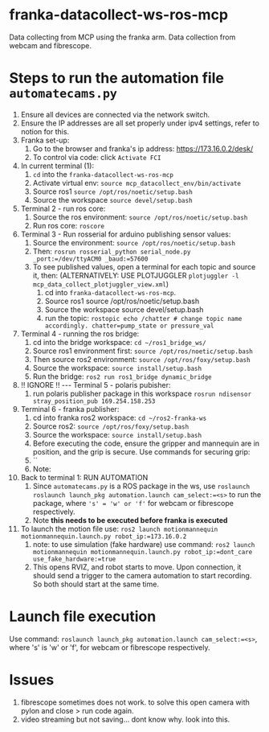 # franka-datacollect-ws-ros-mcp
Data collecting from MCP using the franka arm. Data collection from webcam and fibrescope. 

# Steps to run the automation file `automatecams.py`
1. Ensure all devices are connected via the network switch.
2. Ensure the IP addresses are all set properly under ipv4 settings, refer to notion for this. 
3. Franka set-up:
   1. Go to the browser and franka's ip address: https://173.16.0.2/desk/ 
   2. To control via code: click `Activate FCI`
4. In current terminal (1):
   1. `cd` into the `franka-datacollect-ws-ros-mcp`
   2. Activate virtual env: `source mcp_datacollect_env/bin/activate`
   3. Source ros1 `source /opt/ros/noetic/setup.bash`
   4. Source the workspace `source devel/setup.bash`
5. Terminal 2 - run ros core: 
   1. Source the ros environment: `source /opt/ros/noetic/setup.bash`
   2. Run ros core: `roscore`
6. Terminal 3 - Run rosserial for arduino publishing sensor values: 
   1. Source the environment: `source /opt/ros/noetic/setup.bash`
   2. Then: `rosrun rosserial_python serial_node.py _port:=/dev/ttyACM0 _baud:=57600`
   3. To see published values, open a terminal for each topic and source it, then: (ALTERNATIVELY: USE PLOTJUGGLER `plotjuggler -l mcp_data_collect_plotjuggler_view.xml`)
      1. cd into `franka-datacollect-ws-ros-mcp`. 
      2. Source ros1 source /opt/ros/noetic/setup.bash
      3. Source the workspace source devel/setup.bash
      4. run the topic: `rostopic echo /chatter # change topic name accordingly. chatter=pump_state or pressure_val`
7. Terminal 4 - running the ros bridge: 
   1. cd into the bridge workspace: `cd ~/ros1_bridge_ws/`
   2. Source ros1 environment first: `source /opt/ros/noetic/setup.bash`
   3. Then source ros2 environment: `source /opt/ros/foxy/setup.bash`
   4. Source the workspace: `source install/setup.bash`
   5. Run the bridge: `ros2 run ros1_bridge dynamic_bridge`
8. !! IGNORE !! --- Terminal 5 - polaris pubisher: 
   1. run polaris publisher package in this workspace `rosrun ndisensor stray_position_pub 169.254.158.253`
9.  Terminal 6 - franka publisher: 
    1.  cd into franka ros2 workspace: `cd ~/ros2-franka-ws`
    2.  Source ros2: `source /opt/ros/foxy/setup.bash`
    3.  Source the workspace: `source install/setup.bash`  
    4.  Before executing the code, ensure the gripper and mannequin are in position, and the grip is secure. Use commands for securing grip: 
       1.  `` 
       2.  Note: 
10. Back to terminal 1: RUN AUTOMATION
    1.  Since `automatecams.py` is a ROS package in the ws, use `roslaunch roslaunch launch_pkg automation.launch cam_select:=<s>` to run the package, where `'s' = 'w' or 'f'` for webcam or fibrescope respectively. 
    2.  Note **this needs to be executed before franka is executed**
11. To launch the motion file use: `ros2 launch motionmannequin motionmannequin.launch.py robot_ip:=173.16.0.2`
    1.  note: to use simulation (fake hardware) use command: `ros2 launch motionmannequin motionmannequin.launch.py robot_ip:=dont_care use_fake_hardware:=true`
    2.  This opens RVIZ, and robot starts to move. Upon connection, it should send a trigger to the camera automation to start recording. So both should start at the same time. 

# Launch file execution
Use command: `roslaunch launch_pkg automation.launch cam_select:=<s>`, where 's' is 'w' or 'f', for webcam or fibrescope respectively. 

# Issues
1. fibrescope sometimes does not work. to solve this open camera with pylon and close > run code again. 
2. video streaming but not saving... dont know why. look into this. 

